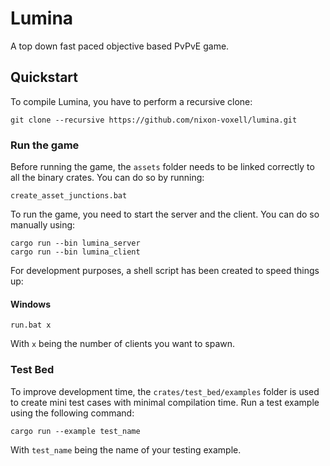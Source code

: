 # Lumina

A top down fast paced objective based PvPvE game.

## Quickstart

To compile Lumina, you have to perform a recursive clone:

```
git clone --recursive https://github.com/nixon-voxell/lumina.git
```

### Run the game

Before running the game, the `assets` folder needs to be linked correctly to all the binary crates.
You can do so by running:

```
create_asset_junctions.bat
```

To run the game, you need to start the server and the client.
You can do so manually using:

```
cargo run --bin lumina_server
cargo run --bin lumina_client
```

For development purposes, a shell script has been created to speed things up:

#### Windows

```
run.bat x
```

With `x` being the number of clients you want to spawn.

### Test Bed

To improve development time, the `crates/test_bed/examples` folder is used to create mini test cases with minimal compilation time. Run a test example using the following command:

```
cargo run --example test_name
```

With `test_name` being the name of your testing example.
